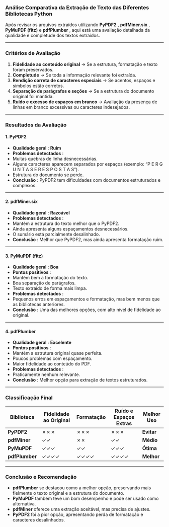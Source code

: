 ### **Análise Comparativa da Extração de Texto das Diferentes Bibliotecas Python**

Após revisar os arquivos extraídos utilizando  **PyPDF2** ,  **pdfMiner.six** , **PyMuPDF (fitz)** e  **pdfPlumber** , aqui está uma avaliação detalhada da qualidade e completude dos textos extraídos.

---

### **Critérios de Avaliação**

1. **Fidelidade ao conteúdo original** → Se a estrutura, formatação e texto foram preservados.
2. **Completude** → Se toda a informação relevante foi extraída.
3. **Rendição correta de caracteres especiais** → Se acentos, espaços e símbolos estão corretos.
4. **Separação de parágrafos e seções** → Se a estrutura do documento original foi mantida.
5. **Ruído e excesso de espaços em branco** → Avaliação da presença de linhas em branco excessivas ou caracteres indesejados.

---

### **Resultados da Avaliação**

#### **1. PyPDF2**

* **Qualidade geral** : **Ruim**
* **Problemas detectados** :
* Muitas quebras de linha desnecessárias.
* Alguns caracteres aparecem separados por espaços (exemplo: “P E R G U N T A S E R E S P O S T A S”).
* Estrutura do documento se perde.
* **Conclusão** : PyPDF2 tem dificuldades com documentos estruturados e complexos.

---

#### **2. pdfMiner.six**

* **Qualidade geral** : **Razoável**
* **Problemas detectados** :
* Mantém a estrutura do texto melhor que o PyPDF2.
* Ainda apresenta alguns espaçamentos desnecessários.
* O sumário está parcialmente desalinhado.
* **Conclusão** : Melhor que PyPDF2, mas ainda apresenta formatação ruim.

---

#### **3. PyMuPDF (fitz)** 

* **Qualidade geral** : **Boa**
* **Pontos positivos** :
* Mantém bem a formatação do texto.
* Boa separação de parágrafos.
* Texto extraído de forma mais limpa.
* **Problemas detectados** :
* Pequenos erros em espaçamentos e formatação, mas bem menos que as bibliotecas anteriores.
* **Conclusão** : Uma das melhores opções, com alto nível de fidelidade ao original.

---

#### **4. pdfPlumber**

* **Qualidade geral** : **Excelente**
* **Pontos positivos** :
* Mantém a estrutura original quase perfeita.
* Poucos problemas com espaçamento.
* Maior fidelidade ao conteúdo do PDF.
* **Problemas detectados** :
* Praticamente nenhum relevante.
* **Conclusão** : Melhor opção para extração de textos estruturados.

---

### **Classificação Final**

| Biblioteca           | Fidelidade ao Original | Formatação | Ruído e Espaços Extras | Melhor Uso       |
| -------------------- | ---------------------- | ------------ | ------------------------ | ---------------- |
| **PyPDF2**     | ✗✗✗                 | ✗✗✗       | ✗✗✗                   | **Evitar** |
| **pdfMiner**   | ✓✓                   | ✗✗         | ✓✓                     | **Médio** |
| **PyMuPDF**    | ✓✓✓                 | ✓✓         | ✓✓✓                   | **Ótima** |
| **pdfPlumber** | ✓✓✓✓               | ✓✓✓✓     | ✓✓✓✓                 | **Melhor** |

---

### **Conclusão e Recomendação**

* **pdfPlumber** se destacou como a melhor opção, preservando mais fielmente o texto original e a estrutura do documento.
* **PyMuPDF** também teve um bom desempenho e pode ser usado como alternativa.
* **pdfMiner** oferece uma extração aceitável, mas precisa de ajustes.
* **PyPDF2** foi a pior opção, apresentando perda de formatação e caracteres desalinhados.
